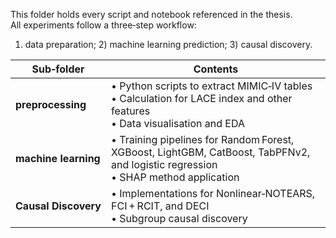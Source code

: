 This folder holds every script and notebook referenced in the thesis.  
All experiments follow a three‑step workflow:  
1) data preparation; 2) machine learning prediction; 3) causal discovery.

| Sub‑folder | Contents |
|------------|----------|
| **preprocessing** | • Python scripts to extract MIMIC‑IV tables<br>• Calculation for LACE index and other features<br>• Data visualisation and EDA |
| **machine learning** | • Training pipelines for Random Forest, XGBoost, LightGBM, CatBoost, TabPFNv2, and logistic regression<br>• SHAP method application |
| **Causal Discovery** | • Implementations for Nonlinear‑NOTEARS, FCI + RCIT, and DECI<br>• Subgroup causal discovery |
